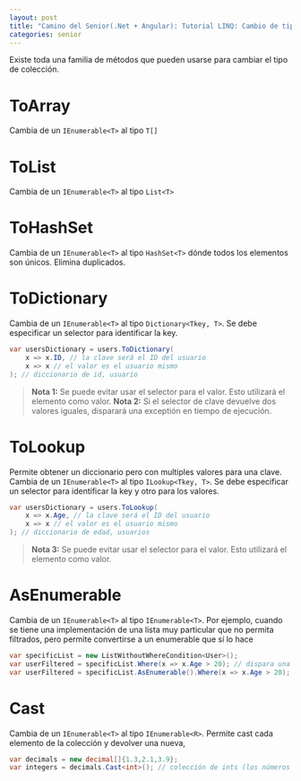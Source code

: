 ```yaml
---
layout: post
title: "Camino del Senior(.Net + Angular): Tutorial LINQ: Cambio de tipo de colección"
categories: senior
---
```


Existe toda una familia de métodos que <!--more-->pueden usarse para cambiar el tipo de colección.


# ToArray
Cambia de un `IEnumerable<T>` al tipo `T[]`

# ToList
Cambia de un `IEnumerable<T>` al tipo `List<T>`

# ToHashSet
Cambia de un `IEnumerable<T>` al tipo `HashSet<T>` dónde todos los elementos son únicos. Elimina duplicados.

# ToDictionary
Cambia de un `IEnumerable<T>` al tipo `Dictionary<Tkey, T>`. Se debe especificar un selector para identificar la key.

```csharp
var usersDictionary = users.ToDictionary(
    x => x.ID, // la clave será el ID del usuario
    x => x // el valor es el usuario mismo
); // diccionario de id, usuario
```

> **Nota 1:** Se puede evitar usar el selector para el valor. Esto utilizará el elemento como valor.
> **Nota 2:** Si el selector de clave devuelve dos valores iguales, disparará una exceptión en tiempo de ejecución.

# ToLookup
Permite obtener un diccionario pero con multiples valores para una clave.
Cambia de un `IEnumerable<T>` al tipo `ILookup<Tkey, T>`. Se debe especificar un selector para identificar la key y otro para los valores.

```csharp
var usersDictionary = users.ToLookup(
    x => x.Age, // la clave será el ID del usuario
    x => x // el valor es el usuario mismo
); // diccionario de edad, usuarios
```
> **Nota 3:** Se puede evitar usar el selector para el valor. Esto utilizará el elemento como valor.

# AsEnumerable
Cambia de un `IEnumerable<T>` al tipo `IEnumerable<T>`.
Por ejemplo, cuando se tiene una implementación de una lista muy particular que no permita filtrados, pero permite convertirse a un enumerable que sí lo hace

```csharp
var specificList = new ListWithoutWhereCondition<User>();
var userFiltered = specificList.Where(x => x.Age > 20); // dispara una excepción
var userFiltered = specificList.AsEnumerable().Where(x => x.Age > 20); // retorna una colleción
```

# Cast
Cambia de un `IEnumerable<T>` al tipo `IEnumerable<R>`.
Permite cast cada elemento de la colección y devolver una nueva,

```csharp
var decimals = new decimal[]{1.3,2.1,3.9};
var integers = decimals.Cast<int>(); // colección de ints (los números redondeados)
```